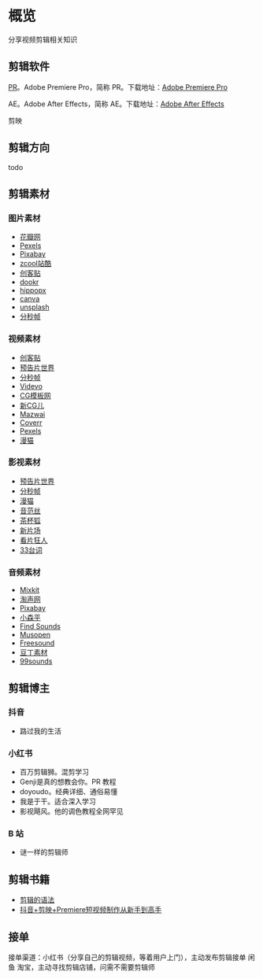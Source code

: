 # 概览

分享视频剪辑相关知识

## 剪辑软件

[PR](https://helpx.adobe.com/cn/premiere-pro/using/basic-workflow.html)。Adobe Premiere Pro，简称 PR。下载地址：[Adobe Premiere Pro](https://xclient.info/s/adobe-premiere-pro-cc.html)

AE。Adobe After Effects，简称 AE。下载地址：[Adobe After Effects](https://xclient.info/s/adobe-after-effects-cc.html)

剪映

## 剪辑方向

todo 

## 剪辑素材

### 图片素材

* [花瓣网](https://huaban.com/)
* [Pexels](https://www.pexels.com/zh-cn/)
* [Pixabay](https://pixabay.com/zh/photos/)
* [zcool站酷](https://www.zcool.com.cn/)
* [创客贴](https://www.chuangkit.com/)
* [dookr](http://www.dookr.com/)
* [hippopx](https://www.hippopx.com/zh)
* [canva](https://www.canva.com/zh_cn/)
* [unsplash](https://unsplash.com/)
* [分秒帧](https://www.mediatrack.cn/)

### 视频素材

* [创客贴](https://www.chuangkit.com/)
* [预告片世界](https://www.6huo.com/)
* [分秒帧](https://www.mediatrack.cn/)
* [Videvo](https://www.videvo.net/#rs=videvo-logo)
* [CG模板网](https://cgmuban.com/)
* [新CG儿](https://www.newcger.com/)
* [Mazwai](https://mazwai.com/)
* [Coverr](https://coverr.co/)
* [Pexels](https://www.pexels.com/zh-cn/)
* [漫猫](https://comicat.org/#continue)

### 影视素材

* [预告片世界](https://www.6huo.com/)
* [分秒帧](https://www.mediatrack.cn/)
* [漫猫](https://comicat.org/#continue)
* [音范丝](https://www.yinfans.cc/)
* [茶杯狐](https://www.cupfox.in/)
* [新片场](https://stock.xinpianchang.com/)
* [看片狂人](https://www.kpkuang.org/)
* [33台词](https://33.agilestudio.cn/)

### 音频素材

* [Mixkit](https://mixkit.co/)
* [淘声网](https://www.tosound.com/)
* [Pixabay](https://pixabay.com/zh/photos/)
* [小森平](https://taira-komori.jpn.org/freesoundcn.html)
* [Find Sounds](https://www.findsounds.com/typesChinese.html)
* [Musopen](https://musopen.org/)
* [Freesound](https://freesound.org/)
* [豆丁素材](https://v.docin.com/)
* [99sounds](https://99sounds.org/)

## 剪辑博主

### 抖音

* 路过我的生活

### 小红书

* 百万剪辑狮。混剪学习
* Genji是真的想教会你。PR 教程
* doyoudo。经典详细、通俗易懂
* 我是于干。适合深入学习
* 影视飓风。他的调色教程全网罕见

### B 站

* 谜一样的剪辑师

## 剪辑书籍

* [剪辑的语法](https://www.scribd.com/document/644802502/%E5%89%AA%E8%BE%91%E7%9A%84%E8%AF%AD%E6%B3%95)
* [抖音+剪映+Premiere短视频制作从新手到高手](https://www.scribd.com/document/814632995/%E6%8A%96%E9%9F%B3-%E5%89%AA%E6%98%A0-Premiere%E7%9F%AD%E8%A7%86%E9%A2%91%E5%88%B6%E4%BD%9C%E4%BB%8E%E6%96%B0%E6%89%8B%E5%88%B0%E9%AB%98%E6%89%8B-%E7%8E%8B%E6%96%90-Z-Library)

## 接单

接单渠道：小红书（分享自己的剪辑视频，等着用户上门），主动发布剪辑接单
闲鱼
淘宝，主动寻找剪辑店铺，问需不需要剪辑师
